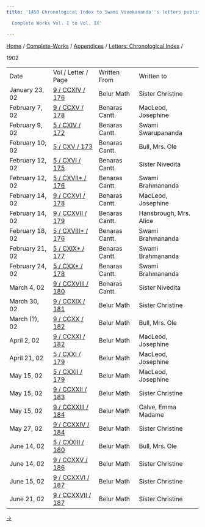 ```yaml
---
title: '1450 Chronological Index to Swami Vivekananda''s letters published in the

  Complete Works Vol. I to Vol. IX'

---
```

[Home](../../../index.htm) / [Complete-Works](../../complete_works.htm)
/ [Appendices](../appendices_contents.htm) / [Letters: Chronological
Index](chronological_letters_contents.htm) /



1902

<div class="center">

|                 |                                                                                   |                |                        |
|-----------------|-----------------------------------------------------------------------------------|----------------|------------------------|
| Date            | Vol / Letter / Page                                                               | Written From   | Written to             |
| January 23, 02  | [9 / CCXIV / 176](../../volume_9/letters_fifth_series/214_christine.htm)          | Belur Math     | Sister Christine       |
| February 7, 02  | [9 / CCXV / 178](../../volume_9/letters_fifth_series/215_joe.htm)                 | Benaras Cantt. | MacLeod, Josephine     |
| February 9, 02  | [5 / CXIV / 172](../../volume_5/epistles_first_series/114_swarup.htm)             | Benaras Cantt. | Swami Swarupananda     |
| February 10, 02 | [5 / CXV / 173](../../volume_5/epistles_first_series/115_mrs_ole_bull.htm)        | Benaras Cantt. | Bull, Mrs. Ole         |
| February 12, 02 | [5 / CXVI / 175](../../volume_5/epistles_first_series/116_sister_nivedita.htm)    | Benaras Cantt. | Sister Nivedita        |
| February 12, 02 | [5 / CXVII\* / 176](../../volume_5/epistles_first_series/117_rakhal.htm)          | Benaras Cantt. | Swami Brahmananda      |
| February 14, 02 | [9 / CCXVI / 178](../../volume_9/letters_fifth_series/216_joe.htm)                | Benaras Cantt. | MacLeod, Josephine     |
| February 14, 02 | [9 / CCXVII / 179](../../volume_9/letters_fifth_series/217_mrs_hansbrough.htm)    | Benaras Cantt. | Hansbrough, Mrs. Alice |
| February 18, 02 | [5 / CXVIII\* / 176](../../volume_5/epistles_first_series/118_rakhal.htm)         | Benaras Cantt. | Swami Brahmananda      |
| February 21, 02 | [5 / CXIX\* / 177](../../volume_5/epistles_first_series/119_rakhal.htm)           | Benaras Cantt. | Swami Brahmananda      |
| February 24, 02 | [5 / CXX\* / 178](../../volume_5/epistles_first_series/120_swami_brahmananda.htm) | Benaras Cantt. | Swami Brahmananda      |
| March 4, 02     | [9 / CCXVIII / 180](../../volume_9/letters_fifth_series/218_margo.htm)            | Benaras Cantt. | Sister Nivedita        |
| March 30, 02    | [9 / CCXIX / 181](../../volume_9/letters_fifth_series/220_mother.htm)             | Belur Math     | Sister Christine       |
| March (?), 02   | [9 / CCXX / 182](../../volume_9/letters_fifth_series/220_mother.htm)              | Belur Math     | Bull, Mrs. Ole         |
| April 2, 02     | [9 / CCXXI / 182](../../volume_9/letters_fifth_series/221_joe.htm)                | Belur Math     | MacLeod, Josephine     |
| April 21, 02    | [5 / CXXI / 179](../../volume_5/epistles_first_series/121_joe.htm)                | Belur Math     | MacLeod, Josephine     |
| May 15, 02      | [5 / CXXII / 179](../../volume_5/epistles_first_series/122_joe.htm)               | Belur Math     | MacLeod, Josephine     |
| May 15, 02      | [9 / CCXXII / 183](../../volume_9/letters_fifth_series/222_christine.htm)         | Belur Math     | Sister Christine       |
| May 15, 02      | [9 / CCXXIII / 184](../../volume_9/letters_fifth_series/223_mademoiselle.htm)     | Belur Math     | Calve, Emma Madame     |
| May 27, 02      | [9 / CCXXIV / 184](../../volume_9/letters_fifth_series/224_christine.htm)         | Belur Math     | Sister Christine       |
| June 14, 02     | [5 / CXXIII / 180](../../volume_5/epistles_first_series/123_dhira_mata.htm)       | Belur Math     | Bull, Mrs. Ole         |
| June 14, 02     | [9 / CCXXV / 186](../../volume_9/letters_fifth_series/225_christine.htm)          | Belur Math     | Sister Christine       |
| June 15, 02     | [9 / CCXXVI / 187](../../volume_9/letters_fifth_series/226_christine.htm)         | Belur Math     | Sister Christine       |
| June 21, 02     | [9 / CCXXVII / 187](../../volume_9/letters_fifth_series/227_christine.htm)        | Belur Math     | Sister Christine       |

[→](1a_c.htm)